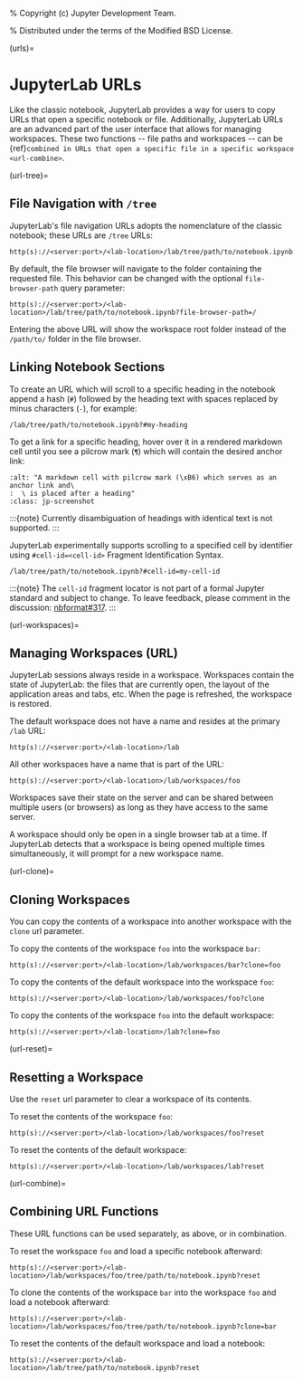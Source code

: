 % Copyright (c) Jupyter Development Team.

% Distributed under the terms of the Modified BSD License.

(urls)=

# JupyterLab URLs

Like the classic notebook, JupyterLab provides a way for users to copy URLs that
open a specific notebook or file. Additionally, JupyterLab URLs are an advanced
part of the user interface that allows for managing workspaces. These two
functions -- file paths and workspaces -- can be {ref}`combined in URLs that open a
specific file in a specific workspace <url-combine>`.

(url-tree)=

## File Navigation with `/tree`

JupyterLab's file navigation URLs adopts
the nomenclature of the classic notebook; these URLs are `/tree` URLs:

```none
http(s)://<server:port>/<lab-location>/lab/tree/path/to/notebook.ipynb
```

By default, the file browser will navigate to the folder containing the requested
file. This behavior can be changed with the optional `file-browser-path` query parameter:

```none
http(s)://<server:port>/<lab-location>/lab/tree/path/to/notebook.ipynb?file-browser-path=/
```

Entering the above URL will show the workspace root folder instead of the `/path/to/`
folder in the file browser.

## Linking Notebook Sections

To create an URL which will scroll to a specific heading in the notebook append
a hash (`#`) followed by the heading text with spaces replaced by minus
characters (`-`), for example:

```none
/lab/tree/path/to/notebook.ipynb?#my-heading
```

To get a link for a specific heading, hover over it in a rendered markdown cell
until you see a pilcrow mark (`¶`) which will contain the desired anchor link:

```{image} ../images/notebook-heading-anchor-link.png
:alt: "A markdown cell with pilcrow mark (\xB6) which serves as an anchor link and\
:  \ is placed after a heading"
:class: jp-screenshot
```

:::{note}
Currently disambiguation of headings with identical text is not supported.
:::

JupyterLab experimentally supports scrolling to a specified cell by identifier
using `#cell-id=<cell-id>` Fragment Identification Syntax.

```none
/lab/tree/path/to/notebook.ipynb?#cell-id=my-cell-id
```

:::{note}
The `cell-id` fragment locator is not part of a formal Jupyter standard and subject to change.
To leave feedback, please comment in the discussion: [nbformat#317](https://github.com/jupyter/nbformat/issues/317).
:::

(url-workspaces)=

## Managing Workspaces (URL)

JupyterLab sessions always reside in a workspace. Workspaces contain the state
of JupyterLab: the files that are currently open, the layout of the application
areas and tabs, etc. When the page is refreshed, the workspace is restored.

The default workspace does not have a name and resides at the primary `/lab`
URL:

```none
http(s)://<server:port>/<lab-location>/lab
```

All other workspaces have a name that is part of the URL:

```none
http(s)://<server:port>/<lab-location>/lab/workspaces/foo
```

Workspaces save their state on the server and can be shared between
multiple users (or browsers) as long as they have access to the same server.

A workspace should only be open in a single browser tab at a time. If JupyterLab
detects that a workspace is being opened multiple times simultaneously, it will
prompt for a new workspace name.

(url-clone)=

## Cloning Workspaces

You can copy the contents of a workspace into another workspace with the `clone` url parameter.

To copy the contents of the workspace `foo` into the workspace `bar`:

```none
http(s)://<server:port>/<lab-location>/lab/workspaces/bar?clone=foo
```

To copy the contents of the default workspace into the workspace `foo`:

```none
http(s)://<server:port>/<lab-location>/lab/workspaces/foo?clone
```

To copy the contents of the workspace `foo` into the default workspace:

```none
http(s)://<server:port>/<lab-location>/lab?clone=foo
```

(url-reset)=

## Resetting a Workspace

Use the `reset` url parameter to clear a workspace of its contents.

To reset the contents of the workspace `foo`:

```none
http(s)://<server:port>/<lab-location>/lab/workspaces/foo?reset
```

To reset the contents of the default workspace:

```none
http(s)://<server:port>/<lab-location>/lab/workspaces/lab?reset
```

(url-combine)=

## Combining URL Functions

These URL functions can be used separately, as above, or in combination.

To reset the workspace `foo` and load a specific notebook afterward:

```none
http(s)://<server:port>/<lab-location>/lab/workspaces/foo/tree/path/to/notebook.ipynb?reset
```

To clone the contents of the workspace `bar` into the workspace `foo` and
load a notebook afterward:

```none
http(s)://<server:port>/<lab-location>/lab/workspaces/foo/tree/path/to/notebook.ipynb?clone=bar
```

To reset the contents of the default workspace and load a notebook:

```none
http(s)://<server:port>/<lab-location>/lab/tree/path/to/notebook.ipynb?reset
```
